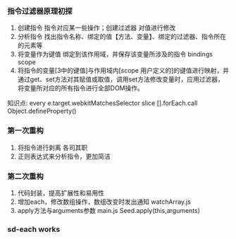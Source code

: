 ### 指令过滤器原理初探
1. 创建指令 指令对应某一些操作；创建过滤器 对值进行修改
2. 分析指令 找出指令名称、绑定的值【方法、变量】、绑定的过滤器、指令所在的元素等
3. 将变量作为键值 绑定到该作用域，并保存该变量所涉及的指令  bindings  scope
4. 将指令的变量[3中的键值]与作用域内[scope 用户定义的]的键值进行映射，并通过get、set方法对其赋值或取值，调用set方法修改变量时，应用过滤器，将变量所对应的所有指令进行全部DOM操作。

知识点: 
every  e.target.webkitMatchesSelector  slice  [].forEach.call  Object.defineProperty()


### 第一次重构
1. 将指令进行剥离 各司其职
2. 正则表达式来分析指令，更加简洁


### 第二次重构
1. 代码封装，提高扩展性和易用性 
2. 增加each，修改数组操作，数组改变时发出通知  watchArray.js
3. apply方法与arguments参数 main.js Seed.apply(this,arguments)

### sd-each works